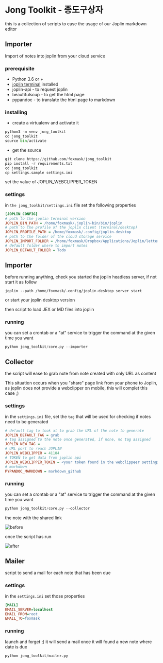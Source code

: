 # Jong Toolkit - 종도구상자

this is a collection of scripts to ease the usage of our Joplin markdown editor

## Importer 

Import of notes into joplin from your cloud service

### prerequisite

* Python 3.6 or +
* [joplin terminal](https://joplinapp.org/terminal/) installed
* joplin-api - to request joplin
* beautifulsoup - to get the html page
* pypandoc - to translate the html page to markdown

### installing

* create a virtualenv and activate it

```python 
python3 -m venv jong_toolkit
cd jong_toolkit
source bin/activate
```

* get the source 

```python
git clone https://github.com/foxmask/jong_toolkit
pip install -r requirements.txt
cd jong_toolkit
cp settings.sample settings.ini
```

set the value of JOPLIN_WEBCLIPPER_TOKEN 

### settings 

in `the jong_toolkit/settings.ini` file set the following properties
 
```ini 
[JOPLIN_CONFIG]
# path to the joplin terminal version
JOPLIN_BIN_PATH = /home/foxmask/.joplin-bin/bin/joplin
# path to the profile of the joplin client (terminal/desktop)
JOPLIN_PROFILE_PATH = /home/foxmask/.config/joplin-desktop
# path to the folder of the cloud storage service
JOPLIN_IMPORT_FOLDER = /home/foxmask/Dropbox/Applications/Joplin/letterbox/
# default folder where to import notes
JOPLIN_DEFAULT_FOLDER = Todo

```

## Importer

before running anything, check you started the joplin headless server, if not start it as follow

```
joplin --path /home/foxmask/.config/joplin-desktop server start
```

or start your joplin desktop version

then script to load JEX or MD files into joplin

### running

you can set a crontab or a "at" service to trigger the command at the given time you want

```python
python jong_toolkit/core.py --importer 
```


## Collector

the script will ease to grab note from note created with only URL as content

This situation occurs when you "share" page link from your phone to Joplin, as joplin does not provide a webclipper on mobile, this will complet this case ;)

### settings 
in the `settings.ini` file, set the `tag` that will be used for checking if notes need to be generated

```ini
# default tag to look at to grab the URL of the note to generate
JOPLIN_DEFAULT_TAG = grab
# tag assigned to the note once generated, if none, no tag assigned
JOPLIN_NEW_TAG = 
# URL port to reach JOPLIN
JOPLIN_WEBCLIPPER = 41184
# TOKEN to get data from joplin api
JOPLIN_WEBCLIPPER_TOKEN = <your token found in the webclippeer settings page>
# markdown
PYPANDOC_MARKDOWN = markdown_github
```

### running

you can set a crontab or a "at" service to trigger the command at the given time you want

```python
python jong_toolkit/core.py --collector
```

the note with the shared link

![before](before.png)

once the script has run

![after](after.png)


## Mailer

script to send a mail for each note that has been due

### settings 
in the `settings.ini` set those properties

```ini
[MAIL]
EMAIL_SERVER=localhost
EMAIL_FROM=root
EMAIL_TO=foxmask
```

### running

launch and forget ;) it will send a mail once it will found a new note where date is due


```python
python jong_toolkit/mailer.py
```
